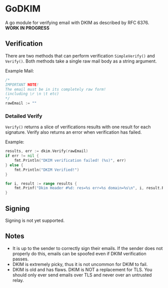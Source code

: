 # GoDKIM
A go module for verifying email with DKIM as described by RFC 6376.
**WORK IN PROGRESS**

## Verification
There are two methods that can perform verification `SimpleVerify()` and `Verify()`. Both methods take a single raw mail body as a string argument. 

Example Mail:
```go
/*
IMPORTANT NOTE!
The email must be in its completely raw form!
(including \r \n \t etc)
*/
rawEmail := ""
```

### Detailed Verify
`Verify()` returns a slice of verifications results with one result for each signature. Verify also returns an error when verification has failed.

Example:
```go
results, err := dkim.Verify(rawEmail)
if err != nil {
    fmt.Println("DKIM verification failed! (%s)", err)
} else {
    fmt.Println("DKIM Verified!")
}

for i, result := range results {
    fmt.Prinf("Dkim Header #%d: res=%s err=%s domain=%s\n", i, result.Result, result.Err, result.Domain)
}
```

## Signing
Signing is not yet supported.

## Notes
- It is up to the sender to correctly sign their emails. If the sender does not properly do this, emails can be spoofed even if DKIM verification passes.
- DKIM is extremely picky, thus it is not uncommon for DKIM to fail.
- DKIM is old and has flaws. DKIM is NOT a replacement for TLS. 
You should only ever send emails over TLS and never over an untrusted relay.


